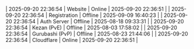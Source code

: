 | 2025-09-20 22:36:54 | Website | Online | 2025-09-20 22:36:51 |
| 2025-09-20 22:36:54 | Registration | Offline | 2025-09-09 16:40:23 |
| 2025-09-20 22:36:54 | Auth Server | Offline | 2025-08-18 09:33:31 |
| 2025-09-20 22:36:54 | Kezan (PvE) | Offline | 2025-08-03 17:58:02 |
| 2025-09-20 22:36:54 | Gurubashi (PvP) | Offline | 2025-08-23 21:44:06 |
| 2025-09-20 22:36:54 | Cloudflare | Online | 2025-09-20 22:36:51 |

